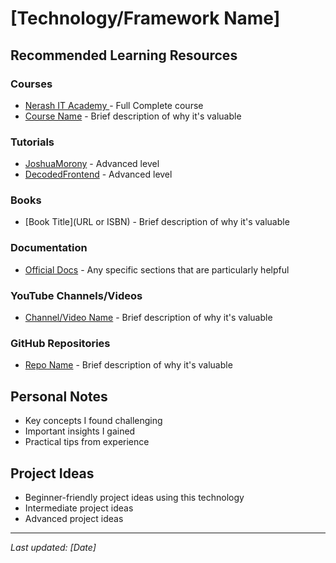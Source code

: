 # [Technology/Framework Name]

## Recommended Learning Resources

### Courses
- [Nerash IT Academy ](https://www.youtube.com/playlist?list=PLXHLAo6ZUDp0qBkqxGNxKgxpztJdZ7Okw) - Full Complete course
- [Course Name](URL) - Brief description of why it's valuable

### Tutorials
- [JoshuaMorony](https://www.youtube.com/@JoshuaMorony/playlists) - Advanced level
- [DecodedFrontend](https://www.youtube.com/@DecodedFrontend/featured) - Advanced level

### Books
- [Book Title](URL or ISBN) - Brief description of why it's valuable

### Documentation
- [Official Docs](URL) - Any specific sections that are particularly helpful

### YouTube Channels/Videos
- [Channel/Video Name](URL) - Brief description of why it's valuable

### GitHub Repositories
- [Repo Name](URL) - Brief description of why it's valuable

## Personal Notes
- Key concepts I found challenging
- Important insights I gained
- Practical tips from experience

## Project Ideas
- Beginner-friendly project ideas using this technology
- Intermediate project ideas
- Advanced project ideas

---
*Last updated: [Date]*